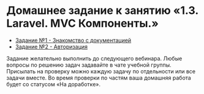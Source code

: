 # Домашнее задание к занятию «1.3. Laravel. MVC Компоненты.»

* [Задание №1 - Знакомство с документацией](exercise-01.md)
* [Задание №2 - Авторизация](exercise-02.md)

Задание желательно выполнить до следующего вебинара. Любые вопросы по решению задач задавайте в чате учебной группы.
Присылать на проверку можно каждую задачу по отдельности или все задачи вместе. Во время проверки по частям ваша домашняя работа будет со статусом «На доработке».
